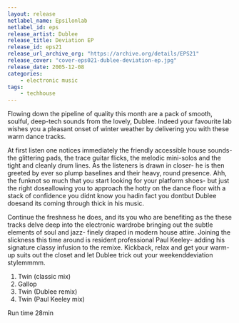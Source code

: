 ```yaml
---
layout: release
netlabel_name: Epsilonlab
netlabel_id: eps
release_artist: Dublee
release_title: Deviation EP
release_id: eps21
release_url_archive_org: "https://archive.org/details/EPS21"
release_cover: "cover-eps021-dublee-deviation-ep.jpg"
release_date: 2005-12-08
categories:
    - electronic music
tags:
    - techhouse
---
```

Flowing down the pipeline of quality this month are a pack of smooth, soulful, deep-tech sounds from the lovely, Dublee. Indeed your favourite lab wishes you a pleasant onset of winter weather by delivering you with these warm dance tracks.

At first listen one notices immediately the friendly accessible house sounds- the glittering pads, the trace guitar flicks, the melodic mini-solos and the tight and cleanly drum lines. As the listeners is drawn in closer- he is then greeted by ever so plump baselines and their heavy, round presence. Ahh, the funknot so much that you start looking for your platform shoes- but just the right doseallowing you to approach the hotty on the dance floor with a stack of confidence you didnt know you hadin fact you dontbut Dublee doesand its coming through thick in his music.

Continue the freshness he does, and its you who are benefiting as the these tracks delve deep into the electronic wardrobe bringing out the subtle elements of soul and jazz- finely draped in modern house attire. Joining the slickness this time around is resident professional Paul Keeley- adding his signature classy infusion to the remixe. Kickback, relax and get your warm-up suits out the closet and let Dublee trick out your weekenddeviation stylemmmm.

1. Twin (classic mix)
2. Gallop
3. Twin (Dublee remix)
4. Twin (Paul Keeley mix)

Run time 28min
